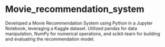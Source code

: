 # Movie_recommendation_system
Developed a Movie Recommendation System using Python in a Jupyter Notebook, leveraging a Kaggle dataset. Utilized pandas for data manipulation, NumPy for numerical operations, and scikit-learn for building and evaluating the recommendation model.
